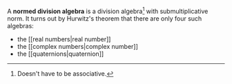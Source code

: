 A **normed division algebra** is a division algebra[^nna] with submultiplicative norm. It turns out by Hurwitz's theorem that there are only four such algebras:

* the [[real numbers|real number]]
* the [[complex numbers|complex number]]
* the [[quaternions|quaternion]]

[^nna]: Doesn't have to be associative.